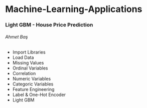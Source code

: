 # Machine-Learning-Applications
### Light GBM - House Price Prediction
###### Ahmet Baş

* Import Libraries
* Load Data
* Missing Values
* Ordinal Variables
* Correlation
* Numeric Variables
* Categoric Variables
* Feature Engineering
* Label & One-Hot Encoder
* Light GBM
